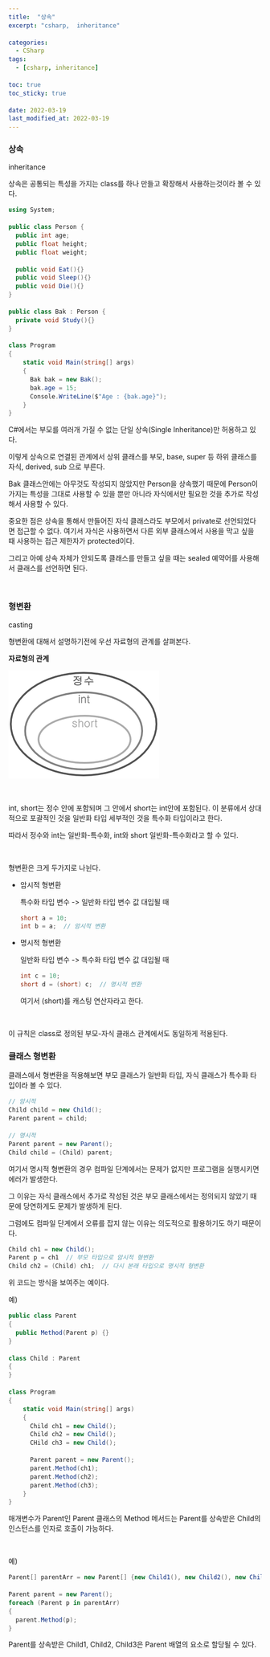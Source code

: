 ```yaml
---
title:  "상속"
excerpt: "csharp,  inheritance"

categories:
  - CSharp
tags:
  - [csharp, inheritance]

toc: true
toc_sticky: true
 
date: 2022-03-19 
last_modified_at: 2022-03-19
---
```


### 상속

inheritance

상속은 공통되는 특성을 가지는 class를 하나 만들고 확장해서 사용하는것이라 볼 수 있다.

```cs
using System;

public class Person {
  public int age;
  public float height;
  public float weight;

  public void Eat(){}
  public void Sleep(){}
  public void Die(){}
}

public class Bak : Person {
  private void Study(){}
}

class Program
{
    static void Main(string[] args)
    {
      Bak bak = new Bak();
      bak.age = 15;
      Console.WriteLine($"Age : {bak.age}");
    }
}
```

C#에서는 부모를 여러개 가질 수 없는 단일 상속(Single Inheritance)만 허용하고 있다.

이렇게 상속으로 연결된 관계에서 상위 클래스를 부모, base, super 등 하위 클래스를 자식, derived, sub 으로 부른다.

Bak 클래스안에는 아무것도 작성되지 않았지만 Person을 상속했기 때문에 Person이 가지는 특성을 그대로 사용할 수 있을 뿐만 아니라 자식에서만 필요한 것을 추가로 작성해서 사용할 수 있다.

중요한 점은 상속을 통해서 만들어진 자식 클래스라도 부모에서 private로 선언되었다면 접근할 수 없다. 여기서 자식은 사용하면서 다른 외부 클래스에서 사용을 막고 싶을 때 사용하는 접근 제한자가 protected이다.

그리고 아예 상속 자체가 안되도록 클래스를 만들고 싶을 때는 sealed 예약어를 사용해서 클래스를 선언하면 된다.

<br>

### 형변환

casting

형변환에 대해서 설명하기전에 우선 자료형의 관계를 살펴본다.  

**자료형의 관계**

![casting](/assets/images/20220319_Posting/casting.png)

<br>

int, short는 정수 안에 포함되며 그 안에서 short는 int안에 포함된다. 이 분류에서 상대적으로 포괄적인 것을 일반화 타입 세부적인 것을 특수화 타입이라고 한다.

따라서 정수와 int는 일반화-특수화, int와 short 일반화-특수화라고 할 수 있다.

<br>

형변환은 크게 두가지로 나뉜다.

* 암시적 형변환 

  특수화 타입 변수 -> 일반화 타입 변수 값 대입될 때

  ```cs
  short a = 10;
  int b = a;  // 암시적 변환
  ```

* 명시적 형변환

  일반화 타입 변수 -> 특수화 타입 변수 값 대입될 때 

  ```cs
  int c = 10;
  short d = (short) c;  // 명시적 변환
  ```

  여기서 (short)를 캐스팅 연산자라고 한다.

<br>



이 규칙은 class로 정의된 부모-자식 클래스 관계에서도 동일하게 적용된다.

### 클래스 형변환

클래스에서 형변환을 적용해보면 부모 클래스가 일반화 타입, 자식 클래스가 특수화 타입이라 볼 수 있다.


```cs
// 암시적
Child child = new Child();
Parent parent = child;

// 명시적
Parent parent = new Parent();
Child child = (Child) parent;
```

여기서 명시적 형변환의 경우 컴파일 단계에서는 문제가 없지만 프로그램을 실행시키면 에러가 발생한다.

그 이유는 자식 클래스에서 추가로 작성된 것은 부모 클래스에서는 정의되지 않았기 때문에 당연하게도 문제가 발생하게 된다.  

그럼에도 컴파일 단계에서 오류를 잡지 않는 이유는 의도적으로 활용하기도 하기 때문이다.

```cs
Child ch1 = new Child();
Parent p = ch1  // 부모 타입으로 암시적 형변환
Child ch2 = (Child) ch1;  // 다시 본래 타입으로 명시적 형변환
```

위 코드는 방식을 보여주는 예이다.

예)

```cs
public class Parent
{
  public Method(Parent p) {}
}

class Child : Parent
{
}

class Program
{
    static void Main(string[] args)
    {
      Child ch1 = new Child();
      Child ch2 = new Child();
      CHild ch3 = new Child();
      
      Parent parent = new Parent();
      parent.Method(ch1);
      parent.Method(ch2);
      parent.Method(ch3);
    }
}
```

매개변수가 Parent인 Parent 클래스의 Method 메서드는 Parent를 상속받은 Child의 인스턴스를 인자로 호출이 가능하다.

<br>

예)

```cs
Parent[] parentArr = new Parent[] {new Child1(), new Child2(), new Child3()};

Parent parent = new Parent();
foreach (Parent p in parentArr)
{
  parent.Method(p);
}
```

Parent를 상속받은 Child1, Child2, Child3은 Parent 배열의 요소로 할당될 수 있다.
